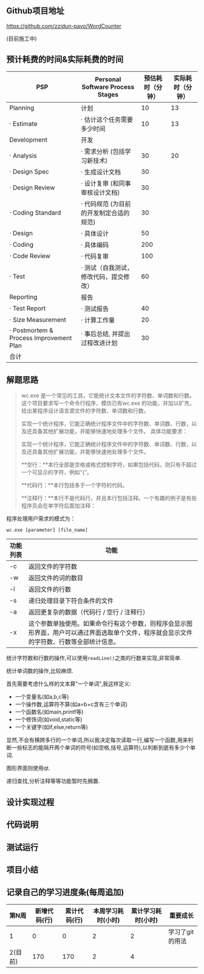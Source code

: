 ## Github项目地址

https://github.com/zzidun-pavo/WordCounter

(目前施工中)

## 预计耗费的时间&实际耗费的时间

| PSP                                     | Personal Software Process Stages        | 预估耗时（分钟） | 实际耗时（分钟） |
| --------------------------------------- | --------------------------------------- | ---------------- | ---------------- |
| Planning                                | 计划                                    | 10               | 13               |
| · Estimate                              | · 估计这个任务需要多少时间              | 10               | 13               |
| Development                             | 开发                                    |                  |                  |
| · Analysis                              | · 需求分析 (包括学习新技术)             | 30               | 20               |
| · Design Spec                           | · 生成设计文档                          | 30               |                  |
| · Design Review                         | · 设计复审 (和同事审核设计文档)         | 30               |                  |
| · Coding Standard                       | · 代码规范 (为目前的开发制定合适的规范) | 30               |                  |
| · Design                                | · 具体设计                              | 50               |                  |
| · Coding                                | · 具体编码                              | 200              |                  |
| · Code Review                           | · 代码复审                              | 100              |                  |
| · Test                                  | · 测试（自我测试，修改代码，提交修改）  | 60               |                  |
| Reporting                               | 报告                                    |                  |                  |
| · Test Report                           | · 测试报告                              | 40               |                  |
| · Size Measurement                      | · 计算工作量                            | 20               |                  |
| · Postmortem & Process Improvement Plan | · 事后总结, 并提出过程改进计划          | 30               |                  |
| 合计                                    |                                         |                  |                  |

## 解题思路

> wc.exe 是一个常见的工具，它能统计文本文件的字符数、单词数和行数。这个项目要求写一个命令行程序，模仿已有wc.exe 的功能，并加以扩充，给出某程序设计语言源文件的字符数、单词数和行数。
>
> 实现一个统计程序，它能正确统计程序文件中的字符数、单词数、行数，以及还具备其他扩展功能，并能够快速地处理多个文件。
> 具体功能要求：
>
> 实现一个统计程序，它能正确统计程序文件中的字符数、单词数、行数，以及还具备其他扩展功能，并能够快速地处理多个文件。
>
> **空行：**本行全部是空格或格式控制字符，如果包括代码，则只有不超过一个可显示的字符，例如“{”。
>
> **代码行：**本行包括多于一个字符的代码。
>
> **注释行：**本行不是代码行，并且本行包括注释。一个有趣的例子是有些程序员会在单字符后面加注释：



程序处理用户需求的模式为：

```shell
wc.exe [parameter] [file_name]
```

| 功能列表 | 功能                                                         |
| -------- | ------------------------------------------------------------ |
| -c       | 返回文件的字符数                                             |
| -w       | 返回文件的词的数目                                           |
| -l       | 返回文件的行数                                               |
| -s       | 递归处理目录下符合条件的文件                                 |
| -a       | 返回更复杂的数据（代码行 / 空行 / 注释行）                   |
| -x       | 这个参数单独使用。如果命令行有这个参数，则程序会显示图形界面，用户可以通过界面选取单个文件，程序就会显示文件的字符数、行数等全部统计信息。 |

统计字符数和行数的操作,可以使用`readLine()`之类的行数来实现,非常简单.

统计单词数的操作,比较麻烦.

首先需要考虑什么样的文本算"一个单词",我这样定义:

* 一个变量名(如a,b,c等)
* 一个操作数,运算符不算(如a=b+c含有三个单词)
* 一个函数名(如main,printf等)
* 一个修饰词(如void,static等)
* 一个关键字(如if,else,return等)

显然,不会有横跨多行的一个单词,所以我决定每次读取一行,编写一个函数,用来判断一些标志的能隔开两个单词的符号(如空格,括号,运算符),以判断到底有多少个单词.

图形界面则使用qt.

递归查找,分析注释等等功能暂时先搁置.

## 设计实现过程



## 代码说明



## 测试运行



## 项目小结







## 记录自己的学习进度条(每周追加)

| 第N周   | 新增代码(行) | 累计代码(行) | 本周学习耗时(小时) | 累计学习耗时(小时) | 重要成长        |
| ------- | ------------ | ------------ | ------------------ | ------------------ | --------------- |
| 1       | 0            | 0            | 2                  | 2                  | 学习了git的用法 |
| 2(目前) | 170          | 170          | 2                  | 4                  |                 |

